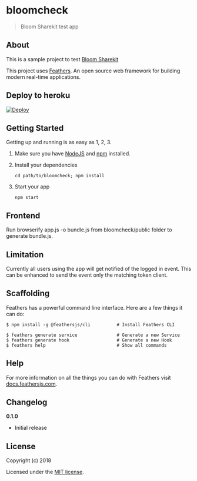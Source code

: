 # bloomcheck

> Bloom Sharekit test app

## About

This is a sample project to test [Bloom Sharekit](https://github.com/hellobloom/share-kit/issues/28)

This project uses [Feathers](http://feathersjs.com). An open source web framework for building modern real-time applications.

## Deploy to heroku
[![Deploy](https://www.herokucdn.com/deploy/button.svg)](https://heroku.com/deploy)

## Getting Started

Getting up and running is as easy as 1, 2, 3.

1. Make sure you have [NodeJS](https://nodejs.org/) and [npm](https://www.npmjs.com/) installed.
2. Install your dependencies

    ```
    cd path/to/bloomcheck; npm install
    ```

3. Start your app

    ```
    npm start
    ```

## Frontend
Run browserify app.js -o bundle.js from bloomcheck/public folder to generate bundle.js.

## Limitation
Currently all users using the app will get notified of the logged in event. This can be enhanced to send the event only the matching token client.

## Scaffolding

Feathers has a powerful command line interface. Here are a few things it can do:

```
$ npm install -g @feathersjs/cli          # Install Feathers CLI

$ feathers generate service               # Generate a new Service
$ feathers generate hook                  # Generate a new Hook
$ feathers help                           # Show all commands
```

## Help

For more information on all the things you can do with Feathers visit [docs.feathersjs.com](http://docs.feathersjs.com).

## Changelog

__0.1.0__

- Initial release

## License

Copyright (c) 2018

Licensed under the [MIT license](LICENSE).
